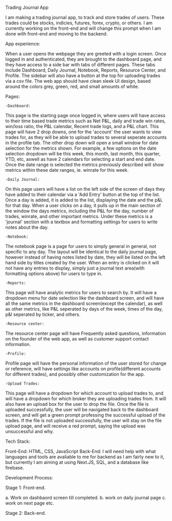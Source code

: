 Trading Journal App

I am making a trading journal app, to track and store trades of users. These trades could be stocks, indicies, futures, forex, crypto, or others. I am currently working on the front-end and will change this prompt when I am done with front-end and moving to the backend.

App experience:

When a user opens the webpage they are greeted with a login screen. Once logged in and authenticated, they are brought to the dashboard page, and they have access to a side bar with tabs of different pages. These tabs include Dashboard, Daily Journal, Notebook, Reports, Resource Center, and Profile. The sidebar will also have a button at the top for uploading trades via a csv file. The web app should have clean sleek UI design, based around the colors grey, green, red, and small amounts of white. 

Pages:

    -Dashboard:

This page is the starting page once logged in, where users will have access to their time based trade metrics such as Net P&L, daily and trade win rates, win/loss ratio, the P&L calendar, Recent trade logs, and a P&L chart. This page will have 2 drop downs, one for the 'account' the user wants to view trades for, as they will be able to upload trades to several seperate accounts in the profile tab. The other drop down will open a small window for date selection for the metrics shown. For example, a few options on the date selection dropdown will be this week, this month, last month, this quarter, YTD, etc, aswell as have 2 calendars for selecting a start and end date. Once the date range is selected the metrics previously described will show metrics within these date ranges, ie. winrate for this week.

    -Daily Journal:

On this page users will have a list on the left side of the screen of days they have added to their calendar via a 'Add Entry' button at the top of the list. Once a day is added, it is added to the list, displaying the date and the p&L for that day. When a user clicks on a day, it pulls up in the main section of the window the days metrics, including the P&L for the day, number of trades, winrate, and other important metrics. Under these metrics is a 'journal' section with a textbox and formatting settings for users to write notes about the day.

    -Notebook: 

The notebook page is a page for users to simply general in general, not specific to any day. The layout will be identical to the daily journal page, however instead of having notes listed by date, they will be listed on the left hand side by titles created by the user. When an entry is clicked on it will not have any entries to display, simply just a journal text area(with formatting options above) for users to type in. 

    -Reports:

This page will have analytic metrics for users to search by. It will have a dropdown menu for date selection like the dashboard screen, and will have all the same metrics in the dashboard screen(except the calendar), as well as other metrics, like P&L seperated by days of the week, times of the day, p&l seperated by ticker, and others.

    -Resource center:

The resource center page will have Frequently asked questions, information on the founder of the web app, as well as customer support contact information.

    -Profile:

Profile page will have the personal information of the user stored for change or reference, will have settings like accounts on profile(different accounts for different trades), and possibly other customization for the app.

    -Upload Trades:

This page will have a dropdown for which account to upload trades to, and will have a dropdown for which broker they are uploading trades from. It will also have an upload box for the user to drop the file. Once the file is uploaded successfully, the user will be navigated back to the dashboard screen, and will get a green prompt professing the successful upload of the trades. If the file is not uploaded successfully, the user will stay on the file upload page, and will receive a red prompt, saying the upload was unsuccessful and why.


Tech Stack:

Front-End: HTML, CSS, JavaScript
Back-End: I will need help with what languages and tools are avaliable to me for backend as I am fairly new to it, but currently I am aiming at using Next.JS, SQL, and a database like firebase.

Development Process:

Stage 1: Front-end.

a. Work on dashbaord screen till completed.
b. work on daily journal page
c. work on next page etc. 

Stage 2: Back-end.